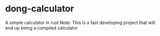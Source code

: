 # dong-calculator
A simple calculator in rust
Note: This is a fast developing project that will end up being a compiled calculator
